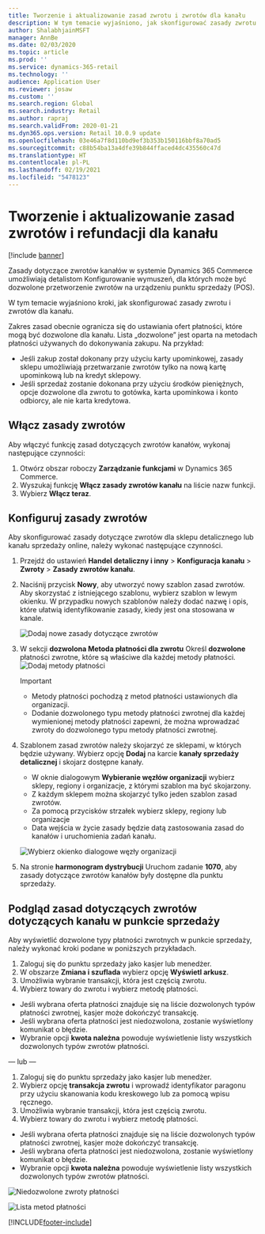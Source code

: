 ```yaml
---
title: Tworzenie i aktualizowanie zasad zwrotu i zwrotów dla kanału
description: W tym temacie wyjaśniono, jak skonfigurować zasady zwrotu i zwrotów dla kanału.
author: ShalabhjainMSFT
manager: AnnBe
ms.date: 02/03/2020
ms.topic: article
ms.prod: ''
ms.service: dynamics-365-retail
ms.technology: ''
audience: Application User
ms.reviewer: josaw
ms.custom: ''
ms.search.region: Global
ms.search.industry: Retail
ms.author: rapraj
ms.search.validFrom: 2020-01-21
ms.dyn365.ops.version: Retail 10.0.9 update
ms.openlocfilehash: 03e46a7f8d110bd9ef3b353b150116bbf8a70ad5
ms.sourcegitcommit: c88b54ba13a4dfe39b844ffaced4dc435560c47d
ms.translationtype: HT
ms.contentlocale: pl-PL
ms.lasthandoff: 02/19/2021
ms.locfileid: "5478123"
---
```

# <a name="create-and-update-a-returns-and-refunds-policy-for-a-channel"></a>Tworzenie i aktualizowanie zasad zwrotów i refundacji dla kanału

[!include [banner](includes/banner.md)]

Zasady dotyczące zwrotów kanałów w systemie Dynamics 365 Commerce umożliwiają detalistom Konfigurowanie wymuszeń, dla których może być dozwolone przetworzenie zwrotów na urządzeniu punktu sprzedaży (POS).  

W tym temacie wyjaśniono kroki, jak skonfigurować zasady zwrotu i zwrotów dla kanału.

Zakres zasad obecnie ogranicza się do ustawiania ofert płatności, które mogą być dozwolone dla kanału. Lista „dozwolone” jest oparta na metodach płatności używanych do dokonywania zakupu. Na przykład:

- Jeśli zakup został dokonany przy użyciu karty upominkowej, zasady sklepu umożliwiają przetwarzanie zwrotów tylko na nową kartę upominkową lub na kredyt sklepowy. 
- Jeśli sprzedaż zostanie dokonana przy użyciu środków pieniężnych, opcje dozwolone dla zwrotu to gotówka, karta upominkowa i konto odbiorcy, ale nie karta kredytowa. 


## <a name="enable-return-policy"></a>Włącz zasady zwrotów

Aby włączyć funkcję zasad dotyczących zwrotów kanałów, wykonaj następujące czynności:

1. Otwórz obszar roboczy **Zarządzanie funkcjami** w Dynamics 365 Commerce.
2. Wyszukaj funkcję **Włącz zasady zwrotów kanału** na liście nazw funkcji.
3. Wybierz **Włącz teraz**. 

## <a name="configure-return-policy"></a>Konfiguruj zasady zwrotów

Aby skonfigurować zasady dotyczące zwrotów dla sklepu detalicznego lub kanału sprzedaży online, należy wykonać następujące czynności.

1. Przejdź do ustawień **Handel detaliczny i inny** \> **Konfiguracja kanału** \> **Zwroty** \> **Zasady zwrotów kanału**.

2. Naciśnij przycisk **Nowy**, aby utworzyć nowy szablon zasad zwrotów. Aby skorzystać z istniejącego szablonu, wybierz szablon w lewym okienku. W przypadku nowych szablonów należy dodać nazwę i opis, które ułatwią identyfikowanie zasady, kiedy jest ona stosowana w kanale.

   ![Dodaj nowe zasady dotyczące zwrotów](media/Return-policy-page1.png "Dodaj nowe zasady dotyczące zwrotów")
     
   
3. W sekcji **dozwolona Metoda płatności dla zwrotu** Określ **dozwolone** płatności zwrotne, które są właściwe dla każdej metody płatności.
   ![Dodaj metody płatności](media/Return-policy-page2.PNG "Umożliwia ustawienie dozwolonych metod płatności dla typu płatności")
   
    > [!IMPORTANT]
    > - Metody płatności pochodzą z metod płatności ustawionych dla organizacji.
    > - Dodanie dozwolonego typu metody płatności zwrotnej dla każdej wymienionej metody płatności zapewni, że można wprowadzać zwroty do dozwolonego typu metody płatności zwrotnej.
    
4. Szablonem zasad zwrotów należy skojarzyć ze sklepami, w których będzie używany. Wybierz opcję **Dodaj** na karcie **kanały sprzedaży detalicznej** i skojarz dostępne kanały. 

    - W oknie dialogowym **Wybieranie węzłów organizacji** wybierz sklepy, regiony i organizacje, z którymi szablon ma być skojarzony.
    - Z każdym sklepem można skojarzyć tylko jeden szablon zasad zwrotów.
    - Za pomocą przycisków strzałek wybierz sklepy, regiony lub organizacje
    - Data wejścia w życie zasady będzie datą zastosowania zasad do kanałów i uruchomienia zadań kanału. 

    ![Wybierz okienko dialogowe węzły organizacji](media/Return-policy-page3.PNG "Wybierz okienko dialogowe węzły organizacji")

5. Na stronie **harmonogram dystrybucji** Uruchom zadanie **1070**, aby zasady dotyczące zwrotów kanałów były dostępne dla punktu sprzedaży.

## <a name="preview-the-channel-return-policy-in-the-pos"></a>Podgląd zasad dotyczących zwrotów dotyczących kanału w punkcie sprzedaży

Aby wyświetlić dozwolone typy płatności zwrotnych w punkcie sprzedaży, należy wykonać kroki podane w poniższych przykładach.

1. Zaloguj się do punktu sprzedaży jako kasjer lub menedżer.
2. W obszarze **Zmiana i szuflada** wybierz opcję **Wyświetl arkusz**.
3. Umożliwia wybranie transakcji, która jest częścią zwrotu. 
4. Wybierz towary do zwrotu i wybierz metodę płatności.  
- Jeśli wybrana oferta płatności znajduje się na liście dozwolonych typów płatności zwrotnej, kasjer może dokończyć transakcję.
- Jeśli wybrana oferta płatności jest niedozwolona, zostanie wyświetlony komunikat o błędzie.
- Wybranie opcji **kwota należna** powoduje wyświetlenie listy wszystkich dozwolonych typów zwrotów płatności.

— lub —

1. Zaloguj się do punktu sprzedaży jako kasjer lub menedżer.
2. Wybierz opcję **transakcja zwrotu** i wprowadź identyfikator paragonu przy użyciu skanowania kodu kreskowego lub za pomocą wpisu ręcznego. 
3. Umożliwia wybranie transakcji, która jest częścią zwrotu. 
4. Wybierz towary do zwrotu i wybierz metodę płatności.  
- Jeśli wybrana oferta płatności znajduje się na liście dozwolonych typów płatności zwrotnej, kasjer może dokończyć transakcję.
- Jeśli wybrana oferta płatności jest niedozwolona, zostanie wyświetlony komunikat o błędzie.
- Wybranie opcji **kwota należna** powoduje wyświetlenie listy wszystkich dozwolonych typów zwrotów płatności.

![Niedozwolone zwroty płatności](media/Return-policy-page6.png "Typ płatności zwrotu jest niedozwolony")



![Lista metod płatności](media/Return-policy-page5.PNG "Dozwolone typy płatności zwrotu")


[!INCLUDE[footer-include](../includes/footer-banner.md)]
